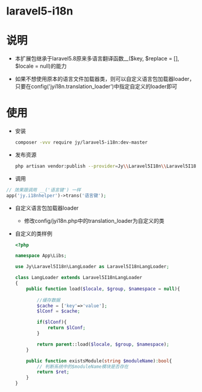 # laravel5-i18n

# 说明

- 本扩展包继承于laravel5.8原来多语言翻译函数__($key, $replace = [], $locale = null)的能力

- 如果不想使用原本的语言文件加载器类，则可以自定义语言包加载器loader，只要在config('jyi18n.translation_loader')中指定自定义的loader即可

# 使用

- 安装
    ```bash
    composer -vvv require jy/laravel5-i18n:dev-master
    ```

- 发布资源
    ```bash
    php artisan vendor:publish --provider=Jy\\Laravel5I18n\\Laravel5I18nProvider
    ```

- 调用
```php
// 效果跟调用 __('语言键') 一样
app('jy.i18nhelper')->trans('语言键');
```

- 自定义语言包加载器loader

    - 修改config/jyi18n.php中的translation_loader为自定义的类

- 自定义的类样例
    ```php
    <?php

    namespace App\Libs;

    use Jy\Laravel5I18n\LangLoader as Laravel5I18nLangLoader;

    class LangLoader extends Laravel5I18nLangLoader
    {
        public function load($locale, $group, $namespace = null){
            
            //缓存数据
            $cache = ['key'=>'value'];
            $lConf = $cache;

            if($lConf){
                return $lConf;
            }

            return parent::load($locale, $group, $namespace);
        }

        public function existsModule(string $moduleName):bool{
            // 判断系统中的$moduleName模块是否存在
            return $ret;
        }
    }

    ```
